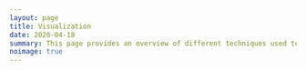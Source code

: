 ```yaml
---
layout: page
title: Visualization
date: 2020-04-18
summary: This page provides an overview of different techniques used to display data.
noimage: true
---
```

